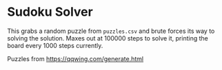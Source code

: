 # Sudoku Solver

This grabs a random puzzle from `puzzles.csv` and brute forces its way to solving the solution.  Maxes out at 100000 steps to solve it, printing the board every 1000 steps currently.

Puzzles from https://qqwing.com/generate.html